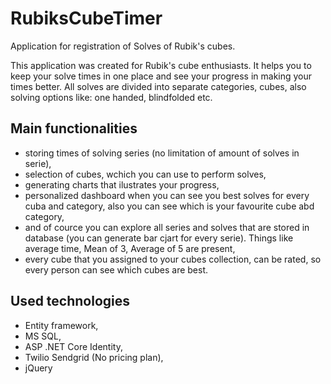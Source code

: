 # RubiksCubeTimer
Application for registration of Solves of Rubik's cubes.

This application was created for Rubik's cube enthusiasts. It helps you to keep your solve times in one place and see your progress in making your times better. All solves are divided into separate categories, cubes, also solving options like: one handed, blindfolded etc.

## Main functionalities
- storing times of solving series (no limitation of amount of solves in serie),
- selection of cubes, wchich you can use to perform solves,
- generating charts that ilustrates your progress,
- personalized dashboard when you can see you best solves for every cuba and category, also you can see which is your favourite cube abd category,
- and of cource you can explore all series and solves that are stored in database (you can generate bar cjart for every serie). Things like average time, Mean of 3, Average of 5 are present,
- every cube that you assigned to your cubes collection, can be rated, so every person can see which cubes are best.

## Used technologies
- Entity framework,
- MS SQL,
- ASP .NET Core Identity,
- Twilio Sendgrid (No pricing plan),
- jQuery
